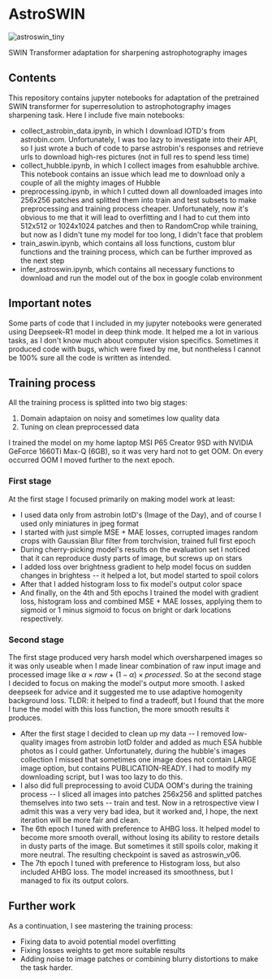 # AstroSWIN
![astroswin_tiny](https://github.com/user-attachments/assets/b0771b0d-2189-4a60-9c5f-a404aa7dadb8)

SWIN Transformer adaptation for sharpening astrophotography images

## Contents

This repository contains jupyter notebooks for adaptation of the pretrained SWIN transformer for superresolution to astrophotography images sharpening task. Here I include five main notebooks:
- collect_astrobin_data.ipynb, in which I download IOTD's from astrobin.com. Unfortunately, I was too lazy to investigate into their API, so I just wrote a buch of code to parse astrobin's responses and retrieve urls to download high-res pictures (not in full res to spend less time)
- collect_hubble.ipynb, in which I collect images from esahubble archive. This notebook contains an issue which lead me to download only a couple of all the mighty images of Hubble
- preprocessing.ipynb, in which I cutted down all downloaded images into 256x256 patches and splitted them into train and test subsets to make preprocessing and training process cheaper. Unfortunately, now it's obvious to me that it will lead to overfitting and I had to cut them into 512x512 or 1024x1024 patches and then to RandomCrop while training, but now as I didn't tune my model for too long, I didn't face that problem
- train_aswin.ipynb, which contains all loss functions, custom blur functions and the training process, which can be further improved as the next step
- infer_astroswin.ipynb, which contains all necessary functions to download and run the model out of the box in google colab environment

## Important notes

Some parts of code that I included in my jupyter notebooks were generated using Deepseek-R1 model in deep think mode. It helped me a lot in various tasks, as I don't know much about computer vision specifics. Sometimes it produced code with bugs, which were fixed by me, but nontheless I cannot be 100% sure all the code is written as intended.

## Training process

All the training process is splitted into two big stages:
1. Domain adaptaion on noisy and sometimes low quality data
2. Tuning on clean preprocessed data

I trained the model on my home laptop MSI P65 Creator 9SD with NVIDIA GeForce 1660Ti Max-Q (6GB), so it was very hard not to get OOM. On every occurred OOM I moved further to the next epoch.

### First stage

At the first stage I focused primarily on making model work at least:
- I used data only from astrobin IotD's (Image of the Day), and of course I used only miniatures in jpeg format
- I started with just simple MSE + MAE losses, corrupted images random crops with Gaussian Blur filter from torchvision, trained full first epoch
- During cherry-picking model's results on the evaluation set I noticed that it can reproduce dusty parts of image, but screws up on stars
- I added loss over brightness gradient to help model focus on sudden changes in brightess -- it helped a lot, but model started to spoil colors
- After that I added histogram loss to fix model's output color space
- And finally, on the 4th and 5th epochs I trained the model with gradient loss, histogram loss and combined MSE + MAE losses, applying them to sigmoid or 1 minus sigmoid to focus on bright or dark locations respectively.

### Second stage

The first stage produced very harsh model which oversharpened images so it was only useable when I made linear combination of raw input image and processed image like $\alpha \times raw + (1 - \alpha) \times processed$. So at the second stage I decided to focus on making the model's output more smooth. I asked deepseek for advice and it suggested me to use adaptive homogenity background loss. TLDR: it helped to find a tradeoff, but I found that the more I tune the model with this loss function, the more smooth results it produces.

- After the first stage I decided to clean up my data -- I removed low-quality images from astrobin IotD folder and added as much ESA hubble photos as I could gather. Unfortunately, during the hubble's images collection I missed that sometimes one image does not contain LARGE image option, but contains PUBLICATION-READY. I had to modify my downloading script, but I was too lazy to do this.
- I also did full preprocessing to avoid CUDA OOM's during the training process -- I sliced all images into patches 256x256 and splitted patches themselves into two sets -- train and test. Now in a retrospective view I admit this was a very very bad idea, but it worked and, I hope, the next iteration will be more fair and clean.
- The 6th epoch I tuned with preference to AHBG loss. It helped model to become more smooth overall, without losing its ability to restore details in dusty parts of the image. But sometimes it still spoils color, making it more neutral. The resulting checkpoint is saved as astroswin_v06.
- The 7th epoch I tuned with preference to Histogram loss, but also included AHBG loss. The model increased its smoothness, but I managed to fix its output colors.

## Further work

As a continuation, I see mastering the training process:
- Fixing data to avoid potential model overfitting
- Fixing losses weights to get more suitable results
- Adding noise to image patches or combining blurry distortions to make the task harder.
